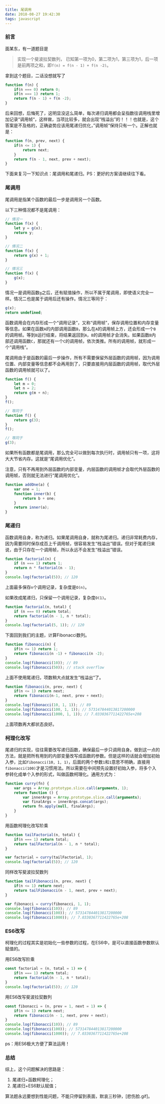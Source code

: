 ```yaml
---
title: 尾调用
date: 2018-08-27 19:42:30
tags: javascript
---
```


### 前言

面某东，有一道题目是

> 实现一个斐波拉契数列， 已知第一项为0，第二项为1，第三项为1，后一项是前两项之和，即`f(n) = f(n - 1) + f(n -2)`。

拿到这个题目，二话没想就写了

```javascript
function f(n) {
    if(n === 0) return 0;
    if(n === 1) return 1;
    return f(n - 1) + f(n -2);
}
```

后来回想，后悔死了，这明显没这么简单，每次递归调用都会呈指数往调用栈里增加记录“调用帧“，这样做，当项比较多，就会出现“栈溢出”的！！！也就是，这个答案是不及格的，正确姿势应该用尾递归优化，”调用帧“保持只有一个。正解也就是：

```javascript
function f(n, prev, next) {
    if(n <= 1) {
        return next;
    }
    return f(n - 1, next, prev + next);
}
```
下面来复习一下知识点：尾调用和尾递归。PS：更好的方案请继续往下看。

### 尾调用

尾调用是指某个函数的最后一步是调用另一个函数。

以下三种情况都不是尾调用：

```javascript
// 情况一
function f(x) {
    let y = g(x);
    return y;
}

// 情况二
function f(x) {
    return g(x) + 1;
}

// 情况三
function f(x) {
    g(x);
}
```

情况一是调用函数`g`之后，还有赋值操作，所以不属于尾调用，即使语义完全一样。情况二也是属于调用后还有操作。情况三等同于：

```javascript
g(x);
return undefined;
```

函数调用会在内存形成一个“调用记录”，又称“调用帧”，保存调用位置和内存变量等信息。如果在函数`A`的内部调用函数`B`，那么在`A`的调用帧上方，还会形成一个`B`的调用帧。等到`B`运行结束，将结果返回到`A`，`B`的调用帧才会消失。如果函数`B`内部还调用函数`C`，那就还有一个`C`的调用帧，依次类推。所有的调用帧，就形成一个“调用栈”。

尾调用由于是函数的最后一步操作，所有不需要保留外层函数的调用帧，因为调用位置、内部变量等信息都不会再用到了，只要直接用内层函数的调用帧，取代外层函数的调用帧就可以了。

```javascript
function f() {
    let m = 0;
    let n = 2;
    return g(m + n);
}
f();

// 等同于
function f() {
    return g(3);
}
f();

// 等同于
g(3);
```

如果所有函数都是尾调用，那么完全可以做到每次执行时，调用帧只有一项，这将大大节省内存。这就是“尾调用优化”。

注意，只有不再用到外层函数的内部变量，内层函数的调用帧才会取代外层函数的调用帧，否则就无法进行“尾调用优化”。

```javascript
function addOne(a) {
    var one = 1;
    function inner(b) {
        return b + one;
    }
    return inner(a);
}
```

### 尾递归

函数调用自身，称为递归。如果尾调用自身，就称为尾递归。递归非常耗费内存，因为需要同时保存成百上千调用帧，很容易发生“栈溢出”错误。但对于尾递归来说，由于只存在一个调用帧，所以永远不会发生“栈溢出”错误。

```javascript
function factorial(n) {
    if (n === 1) return 1;
    return n * factorial(n - 1);
}
console.log(factorial(5)); // 120
```
上面最多保存`n`个调用记录，复杂度是`O(n)`。

如果改成尾递归，只保留一个调用记录，复杂度`O(1)`。

```javascript
function factorial(n, total) {
    if (n === 0) return total;
    return factorial(n - 1, n * total);
}
console.log(factorial(5, 1)); // 120
```

下面回到我们的主题，计算Fibonacci数列。

```javascript
function fibonacci(n) {
    if(n <= 1) return 1;
    return fibonacci(n -1) + fibonacci(n -2);
}
console.log(fibonacci(10)); // 89
console.log(fibonacci(50)); // stack overflow
```
上面不使用尾递归，项数稍大点就发生”栈溢出“了。

```javascript
function fibonacci(n, prev, next) {
    if(n <= 1) return next;
    return fibonacci(n-1, next, prev + next);
}
console.log(fibonacci(10, 1, 1)); // 89
console.log(fibonacci(100, 1, 1)); // 573147844013817200000
console.log(fibonacci(1000, 1, 1)); // 7.0330367711422765e+208
```
上面项数再大都状态良好。

### 柯理化改写

尾递归的实现，往往需要改写递归函数，确保最后一步只调用自身。做到这一点的方法，就是把所有用到的内部变量改写成函数的参数。但是这样的话就会增加初始入参，比如`fibonacci(10, 1, 1)`，后面的两个参数`1`和`1`意思不明确，直接用`fibonacci(100)`才是习惯用法。所以需要在中间预先设置好初始入参，将多个入参转化成单个入参的形式，叫做函数柯理化。通用方式为：

```javascript
function curry(fn) {
    var args = Array.prototype.slice.call(arguments, 1);
    return function () {
        var innerArgs = Array.prototype.slice.call(arguments);
        var finalArgs = innerArgs.concat(args);
        return fn.apply(null, finalArgs);
    }
}
```

用函数柯理化改写阶乘

```javascript
function tailFactorial(n, total) {
    if(n === 1) return total;
    return tailFactorial(n - 1, n * total);
}

var factorial = curry(tailFactorial, 1);
console.log(factorial(5)); // 120
```

同样改写斐波拉契数列

```javascript
function tailFibonacci(n, prev, next) {
    if(n <= 1) return next;
    return tailFibonacci(n - 1, next, prev + next);
}

var fibonacci = curry(fibonacci, 1, 1);
console.log(fibonacci(10)); // 89
console.log(fibonacci(100)); // 573147844013817200000
console.log(fibonacci(1000)); // 7.0330367711422765e+208
```

### ES6改写

柯理化的过程其实是初始化一些参数的过程，在ES6中，是可以直接函数参数默认赋值的。

用ES6改写阶乘

```javascript
const factorial = (n, total = 1) => {
    if(n === 1) return total;
    return factorial(n - 1, n * total);
}
console.log(factorial(5)); // 120
```

用ES6改写斐波拉契数列

```javascript
const fibonacci = (n, prev = 1, next = 1) => {
    if(n <= 1) return next;
    return fibonacci(n - 1, next, prev + next);
}
console.log(fibonacci(10)); // 89
console.log(fibonacci(100)); // 573147844013817200000
console.log(fibonacci(1000)); // 7.0330367711422765e+208
```

ps：用ES6极大方便了算法运用！

### 总结

综上，这个问题解决的思路是：

1. 尾递归+函数柯理化；
2. 尾递归+ES6默认赋值；

算法题永远要想到性能问题，不能只停留到表面，默哀三秒钟，[悲伤脸.gif]。
